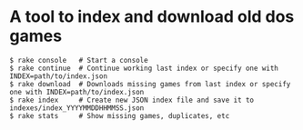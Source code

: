 # A tool to index and download old dos games

    $ rake console   # Start a console
    $ rake continue  # Continue working last index or specify one with INDEX=path/to/index.json
    $ rake download  # Downloads missing games from last index or specify one with INDEX=path/to/index.json
    $ rake index     # Create new JSON index file and save it to indexes/index_YYYYMMDDHHMMSS.json
    $ rake stats     # Show missing games, duplicates, etc
